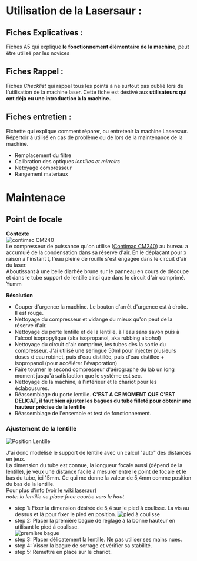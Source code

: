 # Utilisation de la Lasersaur :

## Fiches Explicatives :
Fiches A5 qui explique **le fonctionnement élémentaire de la machine**, peut être utilisé par les novices

## Fiches Rappel :
Fiches *Checklist* qui rappel tous les points à ne surtout pas oublié lors de l'utilisation de la machine laser. Cette fiche est déstivé aux **utilisateurs qui ont déja eu une introduction à la machine.** 

## Fiches entretien :
Fichette qui explique comment réparer, ou entretenir la machine Lasersaur. Répertoir à utilisé en cas de problème ou de lors de la maintenance de la machine. 
- Remplacement du filtre
- Calibration des optiques *lentilles et mirroirs*
- Netoyage compresseur
- Rangement materiaux


# Maintenace

## Point de focale

**Contexte**  
![contimac CM240](http://www.contimac.be/Repository/Cached/Producten/25150-canvas-290.jpg)  
Le compresseur de puissance qu'on utilise ([Contimac CM240](http://www.contimac.be/fr/produit/4111211125/compresseurs-professional/sans-huile-coaxiaux/cm-240-10-5-w)) au bureau a accumulé de la condensation dans sa réserve d'air. En le déplaçant pour x raison à l'instant t, l'eau pleine de rouille s'est engagée dans le circuit d'air du laser.  
Aboutissant à une belle diarhée brune sur le panneau en cours de découpe et dans le tube support de lentille ainsi que dans le circuit d'air comprimé.   
Yumm  

**Résolution**
- Couper d'urgence la machine. Le bouton d'arrêt d'urgence est à droite. Il est rouge. 
- Nettoyage du compresseur et vidange du mieux qu'on peut de la réserve d'air. 
- Nettoyage du porte lentille et de la lentille, à l'eau sans savon puis à l'alcool isopropylique (aka isopropanol, aka rubbing alcohol) 
- Nettoyage du circuit d'air comprimé, les tubes dès la sortie du compresseur. J'ai utilisé une seringue 50ml pour injecter plusieurs doses d'eau robinet, puis d'eau distillée, puis d'eau distillée + isopropanol (pour accélérer l'évaporation) 
- Faire tourner le second compresseur d'aérographe du lab un long moment jusqu'à satisfaction que le système est sec. 
- Nettoyage de la machine, à l'intérieur et le chariot pour les éclabousures.
- Réassemblage du porte lentille. **C'EST A CE MOMENT QUE C'EST DELICAT, il faut bien ajuster les bagues du tube filleté pour obtenir une hauteur précise de la lentille**  
- Réassemblage de l'ensemble et test de fonctionnement. 

### Ajustement de la lentille 

![Position Lentille](https://github.com/openfab-lab/toolsDocs/blob/master/Lasersaur/img/LasersaurLensAdjust.jpg)  

J'ai donc modélisé le support de lentille avec un calcul "auto" des distances en jeux.  
La dimension du tube est connue, la longueur focale aussi (dépend de la lentille), je veux une distance facile à mesurer entre le point de focale et le bas du tube, ici 15mm. Ce qui me donne la valeur de 5,4mm comme position du bas de la lentille.  
Pour plus d'info ([voir le wiki laseraur](https://github.com/nortd/lasersaur/wiki/optics_setup))  
*note: la lentille se place face courbe vers le haut*  

- step 1: Fixer la dimension désirée de 5,4 sur le pied à coulisse. La vis au dessus et là pour fixer le pied en position. 
![pied à coulisse](https://github.com/openfab-lab/toolsDocs/blob/master/Lasersaur/img/IMG_20170214_094633.jpg)  
- step 2: Placer la première bague de réglage à la bonne hauteur en utilisant le pied à coulisse.   
![première bague](https://github.com/openfab-lab/toolsDocs/blob/master/Lasersaur/img/IMG_20170214_094801.jpg)  
- step 3: Placer délicatement la lentille. Ne pas utiliser ses mains nues. 
- step 4: Visser la bague de serrage et vérifier sa stabilité. 
- step 5: Remettre en place sur le chariot. 
